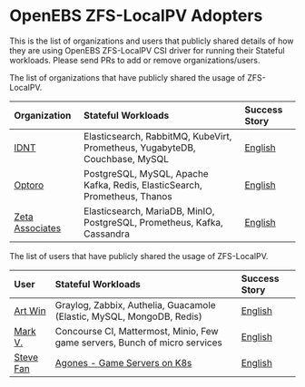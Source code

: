 # OpenEBS ZFS-LocalPV Adopters

This is the list of organizations and users that publicly shared details of how they are using OpenEBS ZFS-LocalPV CSI driver for running their Stateful workloads. Please send PRs to add or remove organizations/users.

The list of organizations that have publicly shared the usage of ZFS-LocalPV.


| Organization | Stateful Workloads | Success Story |
| :--- | :--- | :--- |
| [IDNT](https://idnt.net/) | Elasticsearch, RabbitMQ, KubeVirt, Prometheus, YugabyteDB, Couchbase, MySQL | [English](https://github.com/openebs/openebs/blob/master/adopters/idnt/README.md) |
| [Optoro](https://www.optoro.com/) | PostgreSQL, MySQL, Apache Kafka, Redis, ElasticSearch, Prometheus, Thanos | [English](https://github.com/openebs/openebs/blob/master/adopters/optoro/README.md) |
| [Zeta Associates](https://www.zai.com/) | Elasticsearch, MariaDB, MinIO, PostgreSQL, Prometheus, Kafka, Cassandra | [English](https://github.com/openebs/openebs/blob/master/adopters/zetaassociates/README.md) |



The list of users that have publicly shared the usage of ZFS-LocalPV.


| User | Stateful Workloads | Success Story |
| :--- | :--- | :--- |
| [Art Win](https://github.com/artw) | Graylog, Zabbix, Authelia, Guacamole (Elastic, MySQL, MongoDB, Redis) | [English](https://github.com/openebs/openebs/blob/master/adopters/users/artw/README.md)  |
| [Mark V.](https://github.com/mikroskeem) | Concourse CI, Mattermost, Minio, Few game servers, Bunch of micro services | [English](https://github.com/openebs/openebs/blob/master/adopters/users/mikroskeem/README.md)  | 
| [Steve Fan](https://github.com/stevefan1999-personal) | [Agones - Game Servers on K8s](https://agones.dev/site/) | [English](https://github.com/openebs/openebs/blob/master/adopters/users/stevefan/README.md)  | 
